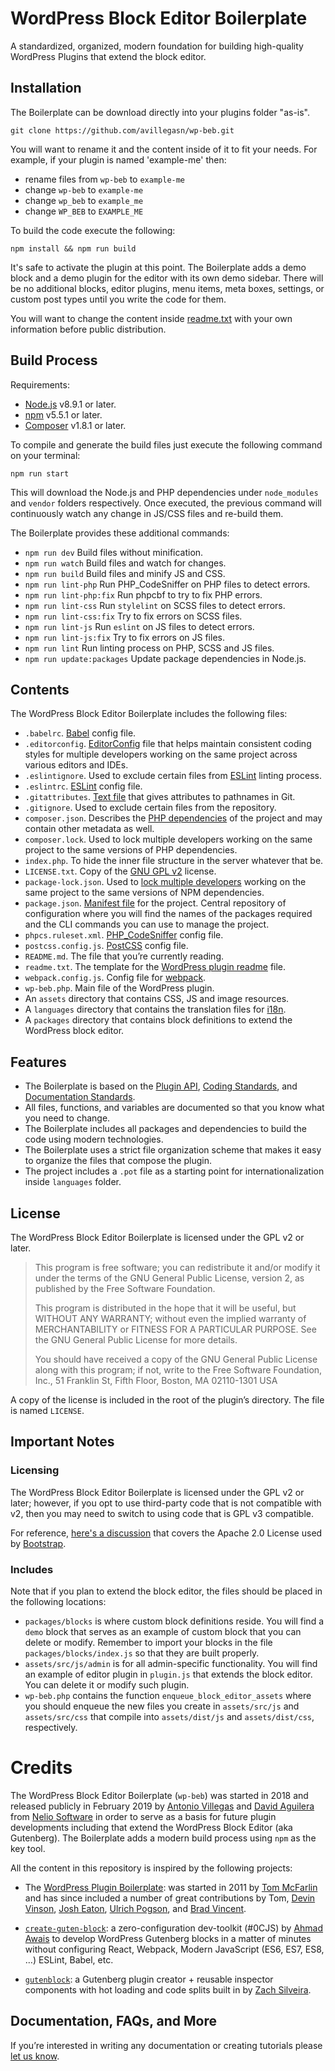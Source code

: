 # WordPress Block Editor Boilerplate

A standardized, organized, modern foundation for building high-quality WordPress Plugins that extend the block editor.

## Installation

The Boilerplate can be download directly into your plugins folder "as-is".

```
git clone https://github.com/avillegasn/wp-beb.git
```

You will want to rename it and the content inside of it to fit your needs. For example, if your plugin is named 'example-me' then:

* rename files from `wp-beb` to `example-me`
* change `wp-beb` to `example-me`
* change `wp_beb` to `example_me`
* change `WP_BEB` to `EXAMPLE_ME`

To build the code execute the following:

```
npm install && npm run build
```

It's safe to activate the plugin at this point. The Boilerplate adds a demo block and a demo plugin for the editor with its own demo sidebar. There will be no additional blocks, editor plugins, menu items, meta boxes, settings, or custom post types until you write the code for them.

You will want to change the content inside [readme.txt](./readme.txt) with your own information before public distribution.

## Build Process

Requirements:

* [Node.js](https://nodejs.org) v8.9.1 or later.
* [npm](https://www.npmjs.com/get-npm) v5.5.1 or later.
* [Composer](https://getcomposer.org/) v1.8.1 or later.

To compile and generate the build files just execute the following command on your terminal:

```
npm run start
```
This will download the Node.js and PHP dependencies under `node_modules` and `vendor` folders respectively. Once executed, the previous command will continuously watch any change in JS/CSS files and re-build them.

The Boilerplate provides these additional commands:

* `npm run dev` Build files without minification.
* `npm run watch` Build files and watch for changes.
* `npm run build` Build files and minify JS and CSS.
* `npm run lint-php` Run PHP_CodeSniffer on PHP files to detect errors.
* `npm run lint-php:fix` Run phpcbf to try to fix PHP errors.
* `npm run lint-css` Run `stylelint` on SCSS files to detect errors.
* `npm run lint-css:fix` Try to fix errors on SCSS files.
* `npm run lint-js` Run `eslint` on JS files to detect errors.
* `npm run lint-js:fix` Try to fix errors on JS files.
* `npm run lint` Run linting process on PHP, SCSS and JS files.
* `npm run update:packages` Update package dependencies in Node.js.

## Contents

The WordPress Block Editor Boilerplate includes the following files:

* `.babelrc`. [Babel](https://babeljs.io/docs/en/config-files) config file.
* `.editorconfig`. [EditorConfig](https://editorconfig.org/) file that helps maintain consistent coding styles for multiple developers working on the same project across various editors and IDEs.
* `.eslintignore`. Used to exclude certain files from [ESLint](https://eslint.org/) linting process.
* `.eslintrc`. [ESLint](https://eslint.org/docs/user-guide/configuring) config file.
* `.gitattributes`. [Text file](https://git-scm.com/docs/gitattributes) that gives attributes to pathnames in Git.
* `.gitignore`. Used to exclude certain files from the repository.
* `composer.json`. Describes the [PHP dependencies](https://getcomposer.org/doc/01-basic-usage.md) of the project and may contain other metadata as well.
* `composer.lock`. Used to lock multiple developers working on the same project to the same versions of PHP dependencies.
* `index.php`. To hide the inner file structure in the server whatever that be.
* `LICENSE.txt`. Copy of the [GNU GPL v2](https://www.gnu.org/licenses/old-licenses/gpl-2.0.html) license.
* `package-lock.json`. Used to [lock multiple developers](https://docs.npmjs.com/files/package-lock.json.html) working on the same project to the same versions of NPM dependencies.
* `package.json`. [Manifest file](https://docs.npmjs.com/files/package.json.html) for the project. Central repository of configuration where you will find the names of the packages required and the CLI commands you can use to manage the project.
* `phpcs.ruleset.xml`. [PHP_CodeSniffer](https://github.com/squizlabs/PHP_CodeSniffer/wiki/Advanced-Usage#using-a-default-configuration-file) config file.
* `postcss.config.js`. [PostCSS](https://github.com/postcss/postcss-loader) config file.
* `README.md`. The file that you’re currently reading.
* `readme.txt`. The template for the [WordPress plugin readme](https://developer.wordpress.org/plugins/wordpress-org/how-your-readme-txt-works/) file.
* `webpack.config.js`. Config file for [webpack](https://webpack.js.org/configuration/).
* `wp-beb.php`. Main file of the WordPress plugin.
* An `assets` directory that contains CSS, JS and image resources.
* A `languages` directory that contains the translation files for [i18n](https://codex.wordpress.org/I18n_for_WordPress_Developers).
* A `packages` directory that contains block definitions to extend the WordPress block editor.

## Features

* The Boilerplate is based on the [Plugin API](http://codex.wordpress.org/Plugin_API), [Coding Standards](http://codex.wordpress.org/WordPress_Coding_Standards), and [Documentation Standards](https://make.wordpress.org/core/handbook/best-practices/inline-documentation-standards/php/).
* All files, functions, and variables are documented so that you know what you need to change.
* The Boilerplate includes all packages and dependencies to build the code using modern technologies.
* The Boilerplate uses a strict file organization scheme that makes it easy to organize the files that compose the plugin.
* The project includes a `.pot` file as a starting point for internationalization inside `languages` folder.

## License

The WordPress Block Editor Boilerplate is licensed under the GPL v2 or later.

> This program is free software; you can redistribute it and/or modify it under the terms of the GNU General Public License, version 2, as published by the Free Software Foundation.
>
> This program is distributed in the hope that it will be useful, but WITHOUT ANY WARRANTY; without even the implied warranty of MERCHANTABILITY or FITNESS FOR A PARTICULAR PURPOSE. See the GNU General Public License for more details.
>
> You should have received a copy of the GNU General Public License along with this program; if not, write to the Free Software Foundation, Inc., 51 Franklin St, Fifth Floor, Boston, MA 02110-1301 USA

A copy of the license is included in the root of the plugin’s directory. The file is named `LICENSE`.

## Important Notes

### Licensing

The WordPress Block Editor Boilerplate is licensed under the GPL v2 or later; however, if you opt to use third-party code that is not compatible with v2, then you may need to switch to using code that is GPL v3 compatible.

For reference, [here's a discussion](http://make.wordpress.org/themes/2013/03/04/licensing-note-apache-and-gpl/) that covers the Apache 2.0 License used by [Bootstrap](http://twitter.github.io/bootstrap/).

### Includes

Note that if you plan to extend the block editor, the files should be placed in the following locations:

* `packages/blocks` is where custom block definitions reside. You will find a `demo` block that serves as an example of custom block that you can delete or modify. Remember to import your blocks in the file `packages/blocks/index.js` so that they are built properly.
* `assets/src/js/admin` is for all admin-specific functionality. You will find an example of editor plugin in `plugin.js` that extends the block editor. You can delete it or modify such plugin.
* `wp-beb.php` contains the function `enqueue_block_editor_assets` where you should enqueue the new files you create in `assets/src/js` and `assets/src/css` that compile into `assets/dist/js` and `assets/dist/css`, respectively.

# Credits

The WordPress Block Editor Boilerplate (`wp-beb`) was started in 2018 and released publicly in February 2019 by [Antonio Villegas](http://twitter.com/avillegasn/) and [David Aguilera](http://twitter.com/davilera/) from [Nelio Software](https://neliosoftware.com/) in order to serve as a basis for future plugin developments including that extend the WordPress Block Editor (aka Gutenberg). The Boilerplate adds a modern build process using `npm` as the key tool.

All the content in this repository is inspired by the following projects:

* The [WordPress Plugin Boilerplate](https://github.com/DevinVinson/WordPress-Plugin-Boilerplate): was started in 2011 by [Tom McFarlin](http://twitter.com/tommcfarlin/) and has since included a number of great contributions by Tom, [Devin Vinson](https://github.com/DevinVinson), [Josh Eaton](https://twitter.com/jjeaton), [Ulrich Pogson](https://twitter.com/grapplerulrich), and [Brad Vincent](https://twitter.com/themergency).

* [`create-guten-block`](https://github.com/ahmadawais/create-guten-block): a zero-configuration dev-toolkit (#0CJS) by [Ahmad Awais](https://ahmadawais.com) to develop WordPress Gutenberg blocks in a matter of minutes without configuring React, Webpack, Modern JavaScript (ES6, ES7, ES8, …) ESLint, Babel, etc.

* [`gutenblock`](https://github.com/zackify/gutenblock): a Gutenberg plugin creator + reusable inspector components with hot loading and code splits built in by [Zach Silveira](https://github.com/zackify).

## Documentation, FAQs, and More

If you’re interested in writing any documentation or creating tutorials please [let us know](https://neliosoftware.com/contact/).

